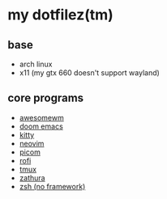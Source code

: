 # my dotfilez(tm)

## base
- arch linux
- x11 (my gtx 660 doesn't support wayland)

## core programs
- [awesomewm](https://github.com/tokisuno/dotfiles/tree/main/.config/awesome)
- [doom emacs](https://github.com/tokisuno/dotfiles/tree/main/.config/doom)
- [kitty](https://github.com/tokisuno/dotfiles/tree/main/.config/kitty)
- [neovim](https://github.com/tokisuno/dotfiles/tree/main/.config/nvim)
- [picom](https://github.com/tokisuno/dotfiles/tree/main/.config/picom)
- [rofi](https://github.com/tokisuno/dotfiles/tree/main/.config/rofi)
- [tmux](https://github.com/tokisuno/dotfiles/tree/main/.config/tmux)
- [zathura](https://github.com/tokisuno/dotfiles/tree/main/.config/zathura)
- [zsh (no framework)](https://github.com/tokisuno/dotfiles/tree/main/.config/zsh)
